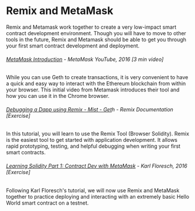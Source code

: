 # Remix and MetaMask

Remix and Metamask work together to create a very low-impact smart contract development environment. Though you will have to move to other tools in the future, Remix and Metamask should be able to get you through your first smart contract development and deployment.

###### [MetaMask Introduction](https://www.youtube.com/watch?v=6Gf_kRE4MJU) - MetaMask YouTube, 2016 \[3 min video\]

While you can use Geth to create transactions, it is very convenient to have a quick and easy way to interact with the Ethereum blockchain from within your browser.  This initial video from Metamask introduces their tool and how you can use it in the Chrome browser.

###### [Debugging a Dapp using Remix - Mist - Get](http://remix.readthedocs.io/en/latest/tutorial_mist.html)h - Remix Documentation \[Exercise\]

In this tutorial, you will learn to use the Remix Tool \(Browser Solidity\).  Remix is the easiest tool to get started with application development. It allows rapid prototyping, testing, and helpful debugging when writing your first smart contracts.

###### [Learning Solidity Part 1: Contract Dev with MetaMask](https://karl.tech/learning-solidity-part-1-deploy-a-contract/) - Karl Floresch, 2016 \[Exercise\]

Following Karl Floresch's tutorial, we will now use Remix and MetaMask together to practice deploying and interacting with an extremely basic Hello World smart contract on a testnet.

